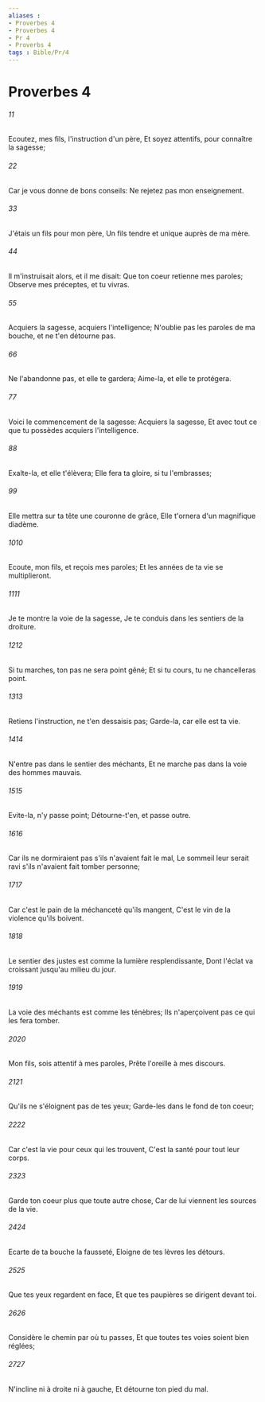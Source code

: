 ```yaml
---
aliases : 
- Proverbes 4
- Proverbes 4
- Pr 4
- Proverbs 4
tags : Bible/Pr/4
---
```


# Proverbes 4

###### 11
Ecoutez, mes fils, l'instruction d'un père, Et soyez attentifs, pour connaître la sagesse;
###### 22
Car je vous donne de bons conseils: Ne rejetez pas mon enseignement.
###### 33
J'étais un fils pour mon père, Un fils tendre et unique auprès de ma mère.
###### 44
Il m'instruisait alors, et il me disait: Que ton coeur retienne mes paroles; Observe mes préceptes, et tu vivras.
###### 55
Acquiers la sagesse, acquiers l'intelligence; N'oublie pas les paroles de ma bouche, et ne t'en détourne pas.
###### 66
Ne l'abandonne pas, et elle te gardera; Aime-la, et elle te protégera.
###### 77
Voici le commencement de la sagesse: Acquiers la sagesse, Et avec tout ce que tu possèdes acquiers l'intelligence.
###### 88
Exalte-la, et elle t'élèvera; Elle fera ta gloire, si tu l'embrasses;
###### 99
Elle mettra sur ta tête une couronne de grâce, Elle t'ornera d'un magnifique diadème.
###### 1010
Ecoute, mon fils, et reçois mes paroles; Et les années de ta vie se multiplieront.
###### 1111
Je te montre la voie de la sagesse, Je te conduis dans les sentiers de la droiture.
###### 1212
Si tu marches, ton pas ne sera point gêné; Et si tu cours, tu ne chancelleras point.
###### 1313
Retiens l'instruction, ne t'en dessaisis pas; Garde-la, car elle est ta vie.
###### 1414
N'entre pas dans le sentier des méchants, Et ne marche pas dans la voie des hommes mauvais.
###### 1515
Evite-la, n'y passe point; Détourne-t'en, et passe outre.
###### 1616
Car ils ne dormiraient pas s'ils n'avaient fait le mal, Le sommeil leur serait ravi s'ils n'avaient fait tomber personne;
###### 1717
Car c'est le pain de la méchanceté qu'ils mangent, C'est le vin de la violence qu'ils boivent.
###### 1818
Le sentier des justes est comme la lumière resplendissante, Dont l'éclat va croissant jusqu'au milieu du jour.
###### 1919
La voie des méchants est comme les ténèbres; Ils n'aperçoivent pas ce qui les fera tomber.
###### 2020
Mon fils, sois attentif à mes paroles, Prête l'oreille à mes discours.
###### 2121
Qu'ils ne s'éloignent pas de tes yeux; Garde-les dans le fond de ton coeur;
###### 2222
Car c'est la vie pour ceux qui les trouvent, C'est la santé pour tout leur corps.
###### 2323
Garde ton coeur plus que toute autre chose, Car de lui viennent les sources de la vie.
###### 2424
Ecarte de ta bouche la fausseté, Eloigne de tes lèvres les détours.
###### 2525
Que tes yeux regardent en face, Et que tes paupières se dirigent devant toi.
###### 2626
Considère le chemin par où tu passes, Et que toutes tes voies soient bien réglées;
###### 2727
N'incline ni à droite ni à gauche, Et détourne ton pied du mal.
